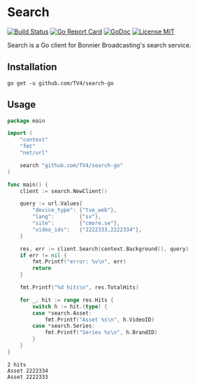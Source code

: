 # Search

[![Build Status](https://travis-ci.org/TV4/search-go.svg?branch=master)](https://travis-ci.org/TV4/search-go)
[![Go Report Card](https://goreportcard.com/badge/github.com/TV4/search-go)](https://goreportcard.com/report/github.com/TV4/search-go)
[![GoDoc](https://img.shields.io/badge/godoc-reference-blue.svg?style=flat)](https://godoc.org/github.com/TV4/search-go)
[![License MIT](https://img.shields.io/badge/license-MIT-lightgrey.svg?style=flat)](https://github.com/TV4/search-go#license)

Search is a Go client for Bonnier Broadcasting's search service.

## Installation
```
go get -u github.com/TV4/search-go
```

## Usage
```go
package main

import (
	"context"
	"fmt"
	"net/url"

	search "github.com/TV4/search-go"
)

func main() {
	client := search.NewClient()

	query := url.Values{
		"device_type": {"tve_web"},
		"lang":        {"sv"},
		"site":        {"cmore.se"},
		"video_ids":   {"2222333,2222334"},
	}

	res, err := client.Search(context.Background(), query)
	if err != nil {
		fmt.Printf("error: %v\n", err)
		return
	}

	fmt.Printf("%d hits\n", res.TotalHits)

	for _, hit := range res.Hits {
		switch h := hit.(type) {
		case *search.Asset:
			fmt.Printf("Asset %s\n", h.VideoID)
		case *search.Series:
			fmt.Printf("Series %s\n", h.BrandID)
		}
	}
}
```

```
2 hits
Asset 2222334
Asset 2222333
```
